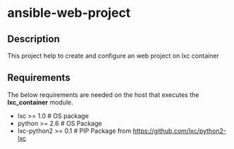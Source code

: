 # ansible-web-project

## Description

This project help to create and configure an web project on lxc container

## Requirements

The below requirements are needed on the host that executes the **lxc_container** module.
   
* lxc >= 1.0 # OS package
* python >= 2.6 # OS Package
* lxc-python2 >= 0.1 # PIP Package from https://github.com/lxc/python2-lxc